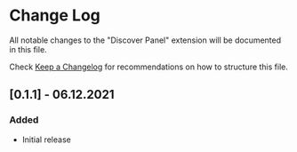 # Change Log

All notable changes to the "Discover Panel" extension will be documented in this file.

Check [Keep a Changelog](http://keepachangelog.com/) for recommendations on how to structure this file.

## [0.1.1] - 06.12.2021

### Added

-   Initial release
